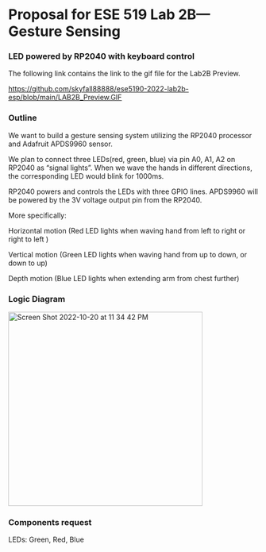 # Proposal for ESE 519 Lab 2B—Gesture Sensing


### LED powered by RP2040 with keyboard control


The following link contains the link to the gif file for the Lab2B Preview.

https://github.com/skyfall88888/ese5190-2022-lab2b-esp/blob/main/LAB2B_Preview.GIF


### Outline

We want to build a gesture sensing system utilizing the RP2040 processor and Adafruit APDS9960 sensor.

We plan to connect three LEDs(red, green, blue) via pin A0, A1, A2 on RP2040 as “signal lights”. When we wave the hands in different directions, the corresponding LED would blink for 1000ms.

RP2040 powers and controls the LEDs with three GPIO lines. APDS9960 will be powered by the 3V voltage output pin from the RP2040.

More specifically:

Horizontal motion (Red LED lights when waving hand from left to right or right to left )

Vertical motion (Green LED lights when waving hand from up to down, or down to up)

Depth motion (Blue LED lights when extending arm from chest further)

### Logic Diagram


<img width="391" alt="Screen Shot 2022-10-20 at 11 34 42 PM" src="https://user-images.githubusercontent.com/95589555/197108380-4d2b15bb-4f1b-4bc3-bb65-24847dd02bb9.png">




### Components request

LEDs: Green, Red, Blue

